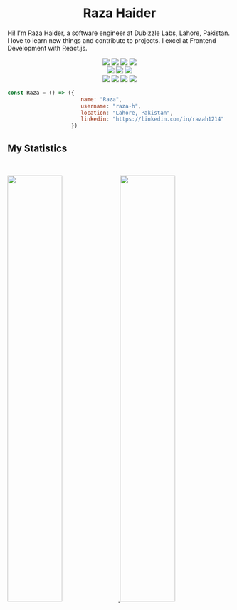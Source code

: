 <h1 align="center">
  <b>Raza Haider</b>
</h1>

Hi! I'm Raza Haider, a software engineer at Dubizzle Labs, Lahore, Pakistan. I love to learn new things and contribute to projects. I excel at Frontend Development with React.js. 
<br>

<p>
<div align="center">
<img src="https://img.shields.io/badge/-React-61dafb?style=for-the-badge&logo=react&logoColor=61dafb&labelColor=282828">
  <img src="https://img.shields.io/badge/-Next.js-000000?style=for-the-badge&logo=next.js&logoColor=ffffff&labelColor=282828">
<img src="https://img.shields.io/badge/-React%20Native-61dafb?style=for-the-badge&logo=react&logoColor=61dafb&labelColor=282828">
  <img src="https://img.shields.io/badge/-Node.js-339933?style=for-the-badge&logo=nodedotjs&logoColor=339933&labelColor=282828">

<br />
  <img src="https://img.shields.io/badge/-Ant%20Design-1890ff?style=for-the-badge&logo=antdesign&logoColor=1890ff&labelColor=282828">
<img src="https://img.shields.io/badge/-Chakra%20UI-319795?style=for-the-badge&logo=chakraui&logoColor=319795&labelColor=282828">
<img src="https://img.shields.io/badge/-Tailwind%20CSS-38b2ac?style=for-the-badge&logo=tailwindcss&logoColor=38b2ac&labelColor=282828">
  <br />
 <img src="https://img.shields.io/badge/-HTML-c58545?style=for-the-badge&logo=html5&logoColor=c58545&labelColor=282828">
  <img src="https://img.shields.io/badge/-CSS-d1a01f?style=for-the-badge&logo=css3&logoColor=d1a01f&labelColor=282828">
  <img src="https://img.shields.io/badge/-JavaScript-f7df1e?style=for-the-badge&logo=javascript&logoColor=f7df1e&labelColor=282828">
  <img src="https://img.shields.io/badge/-Python-98b982?style=for-the-badge&logo=python&logoColor=98b982&labelColor=282828">
</div>
</p>

```javascript
const Raza = () => ({
                       name: "Raza", 
                       username: "raza-h", 
                       location: "Lahore, Pakistan", 
                       linkedin: "https://linkedin.com/in/razah1214"
                    })
```

## My Statistics

<br/>
<p align="left">
  <a href="https://raza-h.github.io/">
  <img width="49.5%" src="https://github-readme-stats.vercel.app/api?username=raza-h&show_icons=true&theme=gruvbox&hide_border=true" />
    <img width="49.5%" src="https://github-readme-streak-stats.herokuapp.com/?user=raza-h&theme=gruvbox&hide_border=true" />
  </a>
</p>
<br>
